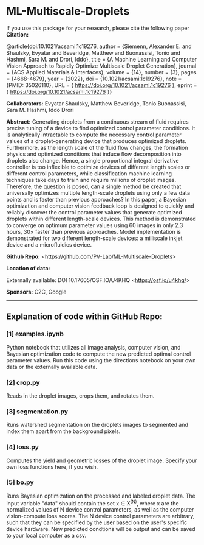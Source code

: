 # ML-Multiscale-Droplets

If you use this package for your research, please cite the following paper **Citation:** 

@article{doi:10.1021/acsami.1c19276,
author = {Siemenn, Alexander E. and Shaulsky, Evyatar and Beveridge, Matthew and Buonassisi, Tonio and Hashmi, Sara M. and Drori, Iddo},
title = {A Machine Learning and Computer Vision Approach to Rapidly Optimize Multiscale Droplet Generation},
journal = {ACS Applied Materials \& Interfaces},
volume = {14},
number = {3},
pages = {4668-4679},
year = {2022},
doi = {10.1021/acsami.1c19276},
    note ={PMID: 35026110},
URL = { 
        https://doi.org/10.1021/acsami.1c19276 },
eprint = { 
        https://doi.org/10.1021/acsami.1c19276    }}

**Collaborators:** Evyatar Shaulsky, Matthew Beveridge, Tonio Buonassisi, Sara M. Hashmi, Iddo Drori

**Abstract:** Generating droplets from a continuous stream of fluid requires precise tuning of a device to find optimized control parameter conditions. It is analytically intractable to compute the necessary control parameter values of a droplet-generating device that produces optimized droplets. Furthermore, as the length scale of the fluid flow changes, the formation physics and optimized conditions that induce flow decomposition into droplets also change. Hence, a single proportional integral derivative controller is too inflexible to optimize devices of different length scales or different control parameters, while classification machine learning techniques take days to train and require millions of droplet images. Therefore, the question is posed, can a single method be created that universally optimizes multiple length-scale droplets using only a few data points and is faster than previous approaches? In this paper, a Bayesian optimization and computer vision feedback loop is designed to quickly and reliably discover the control parameter values that generate optimized droplets within different length-scale devices. This method is demonstrated to converge on optimum parameter values using 60 images in only 2.3 hours, $30\times$ faster than previous approaches. Model implementation is demonstrated for two different length-scale devices: a milliscale inkjet device and a microfluidics device.

**Github Repo:** \<<https://github.com/PV-Lab/ML-Multiscale-Droplets>\>

**Location of data:**

Externally available: DOI 10.17605/OSF.IO/U4KHQ \<<https://osf.io/u4khq/>\>

**Sponsors:** C2C, Google

*******

## Explanation of code within GitHub Repo:

### [1] examples.ipynb
Python notebook that utilizes all image analysis, computer vision, and Bayesian optimization code to compute the new predicted optimal control parameter values. Run this code using the directions notebook on your own data or the externally available data.

### [2] crop.py
Reads in the droplet images, crops them, and rotates them.

### [3] segmentation.py
Runs watershed segmentation on the droplets images to segmented and index them apart from the background pixels.

### [4] loss.py
Computes the yield and geometric losses of the droplet image. Specify your own loss functions here, if you wish.

### [5] bo.py
Runs Bayesian optimization on the processed and labeled droplet data. The input variable "data" should contain the set x &#8712; X<sup>(N)</sup>, where x are the normalized values of N device control parameters, as well as the computer vision-compute loss scores. The N device control parameters are arbitrary, such that they can be specified by the user based on the user's specific device hardware. New predicted condtions will be output and can be saved to your local computer as a csv.

